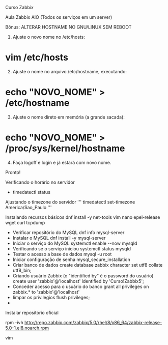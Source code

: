 Curso Zabbix

Aula Zabbix AIO (Todos os serviços em um server)


Bônus:
ALTERAR HOSTNAME NO GNU/LINUX SEM REBOOT

1. Ajuste o novo nome no /etc/hosts:
# vim /etc/hosts

2. Ajuste o nome no arquivo /etc/hostname, executando:
# echo "NOVO_NOME" > /etc/hostname

3. Ajuste o nome direto em memória (a grande sacada):
# echo "NOVO_NOME" > /proc/sys/kernel/hostname

4. Faça logoff e login e já estará com novo nome.

Pronto!


Verificando o horário no servidor
 - timedatectl status

Ajustando o timezone do servidor
 ''' 
 timedatectl set-timezone America/Sao_Paulo
 '''

Instalando recursos básicos
dnf install -y net-tools vim nano epel-release wget curl tcpdump


 - Verificar repositório do MySQL
dnf info mysql-server
 - Instalar o MySQL
dnf install -y mysql-server
 - Iniciar o serviço do MySQL
systemctl enable --now mysqld
 - Verificando se o serviço iniciou
systemctl status mysqld
 - Testar o acesso a base de dados
mysql -u root
 - Iniciar configuração de senha
mysql_secure_installation
 - Criar banco de dados
create database zabbix character set utf8 collate utf8_bin;
 - Criando usuário Zabbix (o "identified by" é o password do usuário)
create user 'zabbix'@'localhost' identified by 'Curso!Zabbix5';
 - Conceder acesso para o usuário do banco
grant all privileges on zabbix.* to 'zabbix'@'localhost'
 - limpar os privilegios
flush privileges;
 - 

 Instalar repositório oficial

rpm -ivh http://repo.zabbix.com/zabbix/5.0/rhel/8/x86_64/zabbix-release-5.0-1.el8.noarch.rpm

vim 